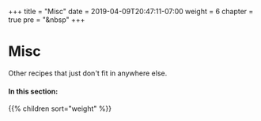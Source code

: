 +++
title = "Misc"
date = 2019-04-09T20:47:11-07:00
weight = 6
chapter = true
pre = "<i class='fas fa-box-open'></i>&nbsp"
+++

# <i class="fas fa-box-open"></i> Misc

Other recipes that just don't fit in anywhere else.

#### In this section:

{{% children  sort="weight" %}}
